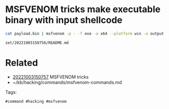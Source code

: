 # MSFVENOM tricks make executable binary with input shellcode
```bash
cat payload.bin | msfvenom -p - -f exe -a x64 --platform win -o output.exe
```

` zet/20221003150756/README.md `

# Related

- [20221003150757](/zet/20221003150757/README.md) MSFVENOM tricks
- ~/kb/hacking/commands/msfvenom-commands.md

Tags:

    #command #hacking #msfvenom 

